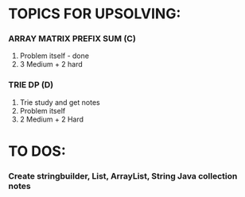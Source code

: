 # TOPICS FOR UPSOLVING:

### ARRAY MATRIX PREFIX SUM (C)
1. Problem itself - done
2. 3 Medium + 2 hard

### TRIE DP (D)
1. Trie study and get notes
2. Problem itself
3. 2 Medium + 2 Hard

# TO DOS:
### Create stringbuilder, List, ArrayList, String Java collection notes 

